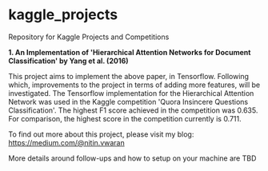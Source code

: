 # kaggle_projects
Repository for Kaggle Projects and Competitions


**1. An Implementation of 'Hierarchical Attention Networks for Document Classification' by Yang et al. (2016)**

This project aims to implement the above paper, in Tensorflow. Following which, improvements to the project in terms of adding more features, will be investigated.
The Tensorflow implementation for the Hierarchical Attention Network was used in the Kaggle competition 'Quora Insincere Questions Classification'.
The highest F1 score achieved in the competition was 0.635. For comparison, the highest score in the competition currently is 0.711.

To find out more about this project, please visit my blog: https://medium.com/@nitin.vwaran

More details around follow-ups and how to setup on your machine are TBD
